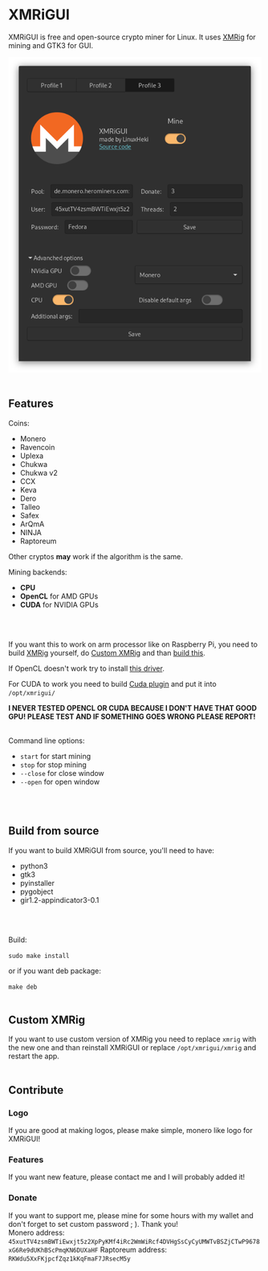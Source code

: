 # XMRiGUI

XMRiGUI is free and open-source crypto miner for Linux. It uses [XMRig](http://github.com/xmrig/xmrig) for mining and GTK3 for GUI.

![Preview of XMRiGUI](preview.png)
<br>
<br>

## Features

Coins:
* Monero
* Ravencoin
* Uplexa
* Chukwa
* Chukwa v2
* CCX
* Keva
* Dero
* Talleo
* Safex
* ArQmA
* NINJA
* Raptoreum

Other cryptos **may** work if the algorithm is the same.

Mining backends:
* **CPU**
* **OpenCL** for AMD GPUs
* **CUDA** for NVIDIA GPUs
<br>
<br>

If you want this to work on arm processor like on Raspberry Pi, you need to build [XMRig](https://github.com/xmrig/xmrig) yourself, do [Custom XMRig](https://github.com/LinuxHeki/XMRiGUI#custom-xmrig) and than [build this](https://github.com/LinuxHeki/XMRiGUI#build-from-source).

If OpenCL doesn't work try to install [this driver](https://github.com/Diolinux/amd-opencl-pro-linux-resolve).

For CUDA to work you need to build [Cuda plugin](http://github.com/xmrig/xmrig-cuda#linux-usage) and put it into `/opt/xmrigui/`

**I NEVER TESTED OPENCL OR CUDA BECAUSE I DON'T HAVE THAT GOOD GPU! PLEASE TEST AND IF SOMETHING GOES WRONG PLEASE REPORT!**
<br>
<br>

Command line options:
* `start` for start mining
* `stop` for stop mining
* `--close` for close window
* `--open` for open window
<br>
<br>

## Build from source

If you want to build XMRiGUI from source, you'll need to have:
* python3
* gtk3
* pyinstaller
* pygobject
* gir1.2-appindicator3-0.1
<br>
<br>

Build:

`sudo make install`

or if you want deb package:

`make deb`
<br>
<br>

## Custom XMRig

If you want to use custom version of XMRig you need to replace `xmrig` with the new one and than reinstall XMRiGUI or replace `/opt/xmrigui/xmrig` and restart the app.
<br>
<br>

## Contribute

### Logo

If you are good at making logos, please make simple, monero like logo for XMRiGUI!

### Features

If you want new feature, please contact me and I will probably added it!

### Donate

If you want to support me, please mine for some hours with my wallet and don't forget to set custom password ; ). Thank you!
<br>
Monero address: `45xutTV4zsmBWTiEwxjt5z2XpPyKMf4iRc2WmWiRcf4DVHgSsCyCyUMWTvBSZjCTwP9678xG6Re9dUKhBScPmqKN6DUXaHF`
Raptoreum address: `RKWdu5XxFKjpcfZqz1kKqFmaF7JRsecM5y`
